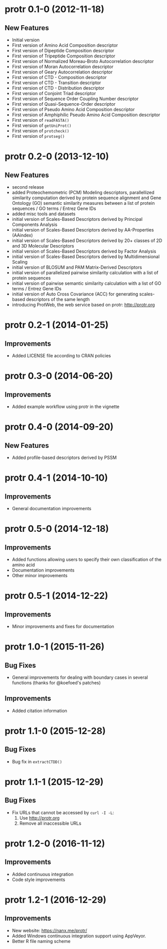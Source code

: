 # protr 0.1-0 (2012-11-18)

## New Features

  * Initial version
  * First version of Amino Acid Composition descriptor
  * First version of Dipeptide Composition descriptor
  * First version of Tripeptide Composition descriptor
  * First version of Normalized Moreau-Broto Autocorrelation descriptor
  * First version of Moran Autocorrelation descriptor
  * First version of Geary Autocorrelation descriptor
  * First version of CTD - Composition descriptor
  * First version of CTD - Transition descriptor
  * First version of CTD - Distribution descriptor
  * First version of Conjoint Triad descriptor
  * First version of Sequence Order Coupling Number descriptor
  * First version of Quasi-Sequence-Order descriptor
  * First version of Pseudo Amino Acid Composition descriptor
  * First version of Amphiphilic Pseudo Amino Acid Composition descriptor
  * First version of `readFASTA()`
  * First version of `getUniProt()`
  * First version of `protcheck()`
  * First version of `protseg()`

# protr 0.2-0 (2013-12-10)

## New Features

  * second release
  * added Proteochemometric (PCM) Modeling descriptors, parallellized similarity computation derived by protein sequence alignment and Gene Ontology (GO) semantic similarity measures between a list of protein sequences / GO terms / Entrez Gene IDs
  * added misc tools and datasets
  * initial version of Scales-Based Descriptors derived by Principal Components Analysis
  * initial version of Scales-Based Descriptors derived by AA-Properties (AAindex)
  * initial version of Scales-Based Descriptors derived by 20+ classes of 2D and 3D Molecular Descriptors
  * initial version of Scales-Based Descriptors derived by Factor Analysis
  * initial version of Scales-Based Descriptors derived by Multidimensional Scaling
  * initial version of BLOSUM and PAM Matrix-Derived Descriptors
  * initial version of parallelized pairwise similarity calculation with a list of protein sequences
  * initial version of pairwise semantic similarity calculation with a list of GO terms / Entrez Gene IDs
  * initial version of Auto Cross Covariance (ACC) for generating scales-based descriptors of the same length
  * introducing ProtWeb, the web service based on protr: http://protr.org

# protr 0.2-1 (2014-01-25)

## Improvements

  * Added LICENSE file according to CRAN policies

# protr 0.3-0 (2014-06-20)

## Improvements

  * Added example workflow using protr in the vignette

# protr 0.4-0 (2014-09-20)

## New Features

  * Added profile-based descriptors derived by PSSM

# protr 0.4-1 (2014-10-10)

## Improvements

  * General documentation improvements

# protr 0.5-0 (2014-12-18)

## Improvements

  * Added functions allowing users to specify their own classification of the amino acid
  * Documentation improvements
  * Other minor improvements

# protr 0.5-1 (2014-12-22)

## Improvements

  * Minor improvements and fixes for documentation

# protr 1.0-1 (2015-11-26)

## Bug Fixes

  * General improvements for dealing with boundary cases in several functions (thanks for @koefoed's patches)

## Improvements

  * Added citation information

# protr 1.1-0 (2015-12-28)

## Bug Fixes

  * Bug fix in `extractCTDD()`

# protr 1.1-1 (2015-12-29)

## Bug Fixes

  * Fix URLs that cannot be accessed by `curl -I -L`:
    1. Use http://protr.org
    2. Remove all inaccessible URLs

# protr 1.2-0 (2016-11-12)

## Improvements

  * Added continuous integration
  * Code style improvements

# protr 1.2-1 (2016-12-29)

## Improvements

* New website: https://nanx.me/protr/
* Added Windows continuous integration support using AppVeyor.
* Better R file naming scheme
